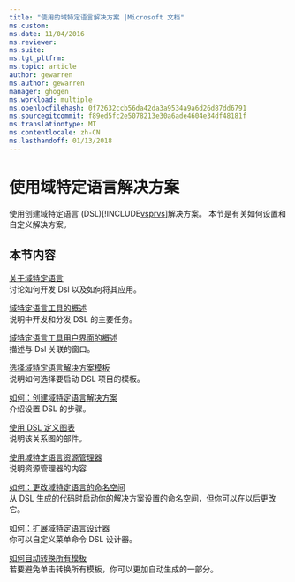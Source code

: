 ```yaml
---
title: "使用的域特定语言解决方案 |Microsoft 文档"
ms.custom: 
ms.date: 11/04/2016
ms.reviewer: 
ms.suite: 
ms.tgt_pltfrm: 
ms.topic: article
author: gewarren
ms.author: gewarren
manager: ghogen
ms.workload: multiple
ms.openlocfilehash: 0f72632ccb56da42da3a9534a9a6d26d87dd6791
ms.sourcegitcommit: f89ed5fc2e5078213e30a6ade4604e34df48181f
ms.translationtype: MT
ms.contentlocale: zh-CN
ms.lasthandoff: 01/13/2018
---
```

# <a name="working-with-domain-specific-language-solutions"></a>使用域特定语言解决方案
使用创建域特定语言 (DSL)[!INCLUDE[vsprvs](../code-quality/includes/vsprvs_md.md)]解决方案。 本节是有关如何设置和自定义解决方案。  
  
## <a name="in-this-section"></a>本节内容  
 [关于域特定语言](../modeling/about-domain-specific-languages.md)  
 讨论如何开发 Dsl 以及如何将其应用。  
  
 [域特定语言工具的概述](../modeling/overview-of-domain-specific-language-tools.md)  
 说明中开发和分发 DSL 的主要任务。  
  
 [域特定语言工具用户界面的概述](../modeling/overview-of-the-domain-specific-language-tools-user-interface.md)  
 描述与 Dsl 关联的窗口。  
  
 [选择域特定语言解决方案模板](../modeling/choosing-a-domain-specific-language-solution-template.md)  
 说明如何选择要启动 DSL 项目的模板。  
  
 [如何：创建域特定语言解决方案](../modeling/how-to-create-a-domain-specific-language-solution.md)  
 介绍设置 DSL 的步骤。  
  
 [使用 DSL 定义图表](../modeling/working-with-the-dsl-definition-diagram.md)  
 说明该关系图的部件。  
  
 [使用域特定语言资源管理器](../modeling/working-with-the-domain-specific-language-explorer.md)  
 说明资源管理器的内容  
  
 [如何：更改域特定语言的命名空间](../modeling/how-to-change-the-namespace-of-a-domain-specific-language.md)  
 从 DSL 生成的代码时启动你的解决方案设置的命名空间，但你可以在以后更改它。  
  
 [如何：扩展域特定语言设计器](../modeling/how-to-extend-the-domain-specific-language-designer.md)  
 你可以自定义菜单命令 DSL 设计器。  
  
 [如何自动转换所有模板](http://msdn.microsoft.com/en-us/b63cfe20-fe5e-47cc-9506-59b29bca768a)  
 若要避免单击转换所有模板，你可以更加自动生成的一部分。